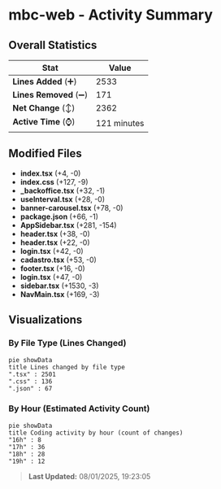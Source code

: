 # mbc-web - Activity Summary 

## Overall Statistics

| Stat                   | Value                                                             |
| ---------------------- | ----------------------------------------------------------------- |
| **Lines Added** (➕)   | 2533                                          |
| **Lines Removed** (➖) | 171                                        |
| **Net Change** (↕)    | 2362                |
| **Active Time** (⌚)   | 121 minutes |


## Modified Files
- **index.tsx** (+4, -0)
- **index.css** (+127, -9)
- **_backoffice.tsx** (+32, -1)
- **useInterval.tsx** (+28, -0)
- **banner-carousel.tsx** (+78, -0)
- **package.json** (+66, -1)
- **AppSidebar.tsx** (+281, -154)
- **header.tsx** (+38, -0)
- **header.tsx** (+22, -0)
- **login.tsx** (+42, -0)
- **cadastro.tsx** (+53, -0)
- **footer.tsx** (+16, -0)
- **login.tsx** (+47, -0)
- **sidebar.tsx** (+1530, -3)
- **NavMain.tsx** (+169, -3)

## Visualizations

### By File Type (Lines Changed)

```mermaid
pie showData
title Lines changed by file type
".tsx" : 2501
".css" : 136
".json" : 67
```

### By Hour (Estimated Activity Count)

```mermaid
pie showData
title Coding activity by hour (count of changes)
"16h" : 8
"17h" : 36
"18h" : 28
"19h" : 12
```


> **Last Updated:** 08/01/2025, 19:23:05